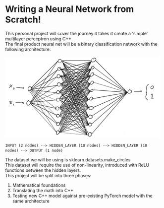 # Writing a Neural Network from Scratch!

This personal project will cover the journey it takes it create a 'simple' multilayer perceptron using C++ <br>
The final product neural net will be a binary classification network with the following architecture:<br><br>
<img src="images/architecture.png" width=500><br>
```
INPUT (2 nodes) --> HIDDEN_LAYER (10 nodes) --> HIDDEN_LAYER (10 nodes) --> OUTPUT (1 node)
```
The dataset we will be using is sklearn.datasets.make_circles<br>
This dataset will require the use of non-linearity, introduced with ReLU functions between the hidden layers. 
<br>
This project will be split into three phases:
1. Mathematical foundations
2. Translating the math into C++
3. Testing new C++ model against pre-existing PyTorch model with the same architecture
